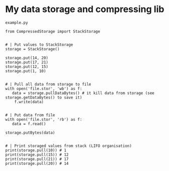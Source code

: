 # My data storage and compressing lib
 `example.py`
 
    from CompressedStorage import StackStorage
    
    
    # | Put values to StackStorage
    storage = StackStorage()
    
    storage.put(14, 20)
    storage.put(17, 21)
    storage.put(12, 15)
    storage.put(1, 10)
    
    
    # | Pull all data from storage to file
    with open('file.stor', 'wb') as f:
       data = storage.pullDataBytes() # it kill data from storage (see storage.getDataBytes() to save it)
        f.write(data)


    # | Put data from file
    with open('file.stor', 'rb') as f:
       data = f.read()

    storage.putBytes(data)
    
    
    # | Print storaged values from stack (LIFO organisation)
    print(storage.pull(10)) # 1
    print(storage.pull(15)) # 12
    print(storage.pull(21)) # 17
    print(storage.pull(20)) # 14
